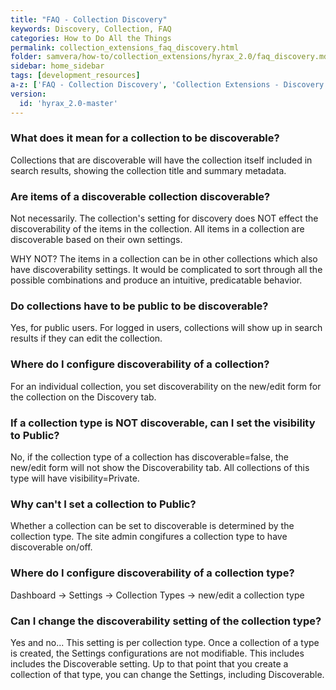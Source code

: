 ```yaml
---
title: "FAQ - Collection Discovery"
keywords: Discovery, Collection, FAQ
categories: How to Do All the Things
permalink: collection_extensions_faq_discovery.html
folder: samvera/how-to/collection_extensions/hyrax_2.0/faq_discovery.md
sidebar: home_sidebar
tags: [development_resources]
a-z: ['FAQ - Collection Discovery', 'Collection Extensions - Discovery', 'Discovery of Collections']
version:
  id: 'hyrax_2.0-master'
---
```


### What does it mean for a collection to be discoverable?

Collections that are discoverable will have the collection itself included in search results, showing the collection title and summary metadata.

### Are items of a discoverable collection discoverable?

Not necessarily. The collection's setting for discovery does NOT effect the discoverability of the items in the collection.  All items in a collection are discoverable based on their own settings.

WHY NOT? The items in a collection can be in other collections which also have discoverability settings.  It would be complicated to sort through all the possible combinations and produce an intuitive, predicatable behavior.

### Do collections have to be public to be discoverable?

Yes, for public users.  For logged in users, collections will show up in search results if they can edit the collection.

### Where do I configure discoverability of a collection?

For an individual collection, you set discoverability on the new/edit form for the collection on the Discovery tab.

### If a collection type is NOT discoverable, can I set the visibility to Public?

No, if the collection type of a collection has discoverable=false, the new/edit form will not show the Discoverability tab.  All collections of this type will have visibility=Private.

### Why can't I set a collection to Public?

Whether a collection can be set to discoverable is determined by the collection type.  The site admin congifures a collection type to have discoverable on/off.

### Where do I configure discoverability of a collection type?

Dashboard -> Settings -> Collection Types -> new/edit a collection type

### Can I change the discoverability setting of the collection type?

Yes and no... This setting is per collection type.  Once a collection of a type is created, the Settings configurations are not modifiable.  This includes includes the Discoverable setting.  Up to that point that you create a collection of that type, you can change the Settings, including Discoverable.
